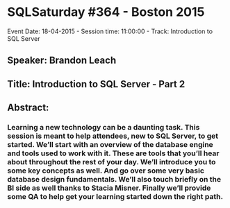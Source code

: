 # SQLSaturday #364 - Boston 2015
Event Date: 18-04-2015 - Session time: 11:00:00 - Track: Introduction to SQL Server
## Speaker: Brandon Leach
## Title: Introduction to SQL Server - Part 2
## Abstract:
### Learning a new technology can be a daunting task. This session is meant to help attendees, new to SQL Server, to get started.  We’ll start with an overview of the database engine and tools used to work with it.  These are tools that you’ll hear about throughout the rest of your day. We’ll introduce you to some key concepts as well. And go over some very basic database design fundamentals. We’ll also touch briefly on the BI side as well thanks to Stacia Misner. Finally we’ll provide some QA to help get your learning started down the right path.
